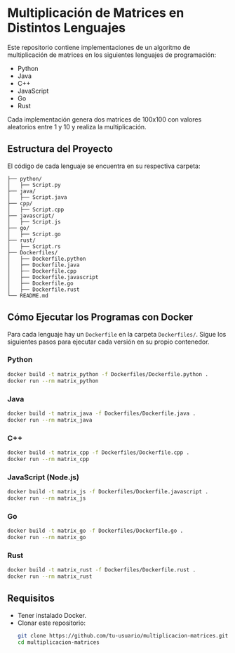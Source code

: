 # Multiplicación de Matrices en Distintos Lenguajes

Este repositorio contiene implementaciones de un algoritmo de multiplicación de matrices en los siguientes lenguajes de programación:

- Python
- Java
- C++
- JavaScript
- Go
- Rust

Cada implementación genera dos matrices de 100x100 con valores aleatorios entre 1 y 10 y realiza la multiplicación.

## Estructura del Proyecto

El código de cada lenguaje se encuentra en su respectiva carpeta:

```
├── python/
│   ├── Script.py
├── java/
│   ├── Script.java
├── cpp/
│   ├── Script.cpp
├── javascript/
│   ├── Script.js
├── go/
│   ├── Script.go
├── rust/
│   ├── Script.rs
├── Dockerfiles/
│   ├── Dockerfile.python
│   ├── Dockerfile.java
│   ├── Dockerfile.cpp
│   ├── Dockerfile.javascript
│   ├── Dockerfile.go
│   ├── Dockerfile.rust
└── README.md
```


## Cómo Ejecutar los Programas con Docker

Para cada lenguaje hay un `Dockerfile` en la carpeta `Dockerfiles/`. Sigue los siguientes pasos para ejecutar cada versión en su propio contenedor.

### Python
```bash
docker build -t matrix_python -f Dockerfiles/Dockerfile.python .
docker run --rm matrix_python
```

### Java
```bash
docker build -t matrix_java -f Dockerfiles/Dockerfile.java .
docker run --rm matrix_java
```

### C++
```bash
docker build -t matrix_cpp -f Dockerfiles/Dockerfile.cpp .
docker run --rm matrix_cpp
```

### JavaScript (Node.js)
```bash
docker build -t matrix_js -f Dockerfiles/Dockerfile.javascript .
docker run --rm matrix_js
```

### Go
```bash
docker build -t matrix_go -f Dockerfiles/Dockerfile.go .
docker run --rm matrix_go
```

### Rust
```bash
docker build -t matrix_rust -f Dockerfiles/Dockerfile.rust .
docker run --rm matrix_rust
```

## Requisitos
- Tener instalado Docker.
- Clonar este repositorio:
  ```bash
  git clone https://github.com/tu-usuario/multiplicacion-matrices.git
  cd multiplicacion-matrices
  ```

